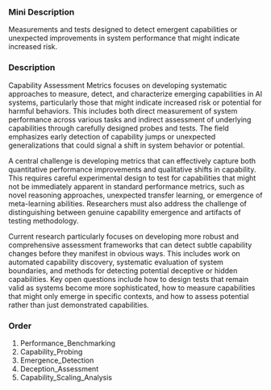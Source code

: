 ### Mini Description

Measurements and tests designed to detect emergent capabilities or unexpected improvements in system performance that might indicate increased risk.

### Description

Capability Assessment Metrics focuses on developing systematic approaches to measure, detect, and characterize emerging capabilities in AI systems, particularly those that might indicate increased risk or potential for harmful behaviors. This includes both direct measurement of system performance across various tasks and indirect assessment of underlying capabilities through carefully designed probes and tests. The field emphasizes early detection of capability jumps or unexpected generalizations that could signal a shift in system behavior or potential.

A central challenge is developing metrics that can effectively capture both quantitative performance improvements and qualitative shifts in capability. This requires careful experimental design to test for capabilities that might not be immediately apparent in standard performance metrics, such as novel reasoning approaches, unexpected transfer learning, or emergence of meta-learning abilities. Researchers must also address the challenge of distinguishing between genuine capability emergence and artifacts of testing methodology.

Current research particularly focuses on developing more robust and comprehensive assessment frameworks that can detect subtle capability changes before they manifest in obvious ways. This includes work on automated capability discovery, systematic evaluation of system boundaries, and methods for detecting potential deceptive or hidden capabilities. Key open questions include how to design tests that remain valid as systems become more sophisticated, how to measure capabilities that might only emerge in specific contexts, and how to assess potential rather than just demonstrated capabilities.

### Order

1. Performance_Benchmarking
2. Capability_Probing
3. Emergence_Detection
4. Deception_Assessment
5. Capability_Scaling_Analysis
